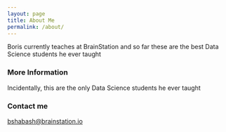 ```yaml
---
layout: page
title: About Me
permalink: /about/
---
```


Boris currently teaches at BrainStation and so far these are the best Data Science students he ever taught

### More Information

Incidentally, this are the only Data Science students he ever taught 

### Contact me

[bshabash@brainstation.io](mailto:bshabash@brainstation.io)